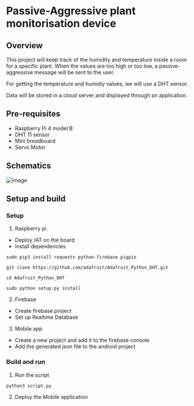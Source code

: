 # Passive-Aggressive plant monitorisation device

## Overview
This project will keep track of the humidity and temperature inside a room for a specific plant. When the values are too high or too low, a passive-aggressive message will be sent to the user.

For getting the temperature and humidiy values, we will use a DHT sensor.

Data will be stored in a cloud server and displayed through an application.

## Pre-requisites
- Raspberry Pi 4 model B
- DHT 11 sensor
- Mini breadboard
- Servo Motor

## Schematics

![image](https://user-images.githubusercontent.com/47315066/115553955-a7ece580-a2b6-11eb-98d0-646fb2f5fad4.png)


## Setup and build 

### Setup
1. Raspberry pi
- Deploy /AT on the board
- Install dependencies 
```
sudo pip3 install requests python-firebase pigpio

git clone https://github.com/adafruit/Adafruit_Python_DHT.git

cd Adafruit_Python_DHT

sudo python setup.py install
```

2. Firebase
- Create firebase project
- Set up Realtime Database

3. Mobile app
- Create a new project and add it to the firebase console
- Add the generated json file to the android project

### Build and run 
1. Run the script 
```
python3 script.py
````

2. Deploy the Mobile application 

